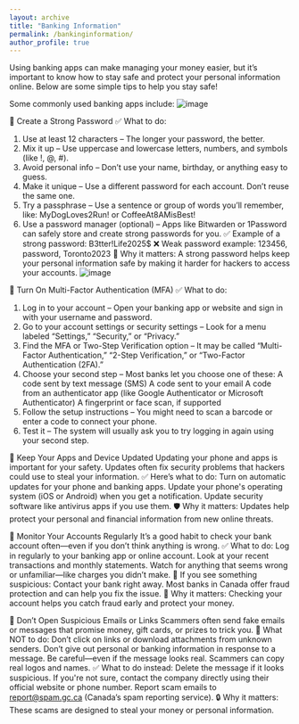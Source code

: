 ```yaml
---
layout: archive
title: "Banking Information"
permalink: /bankinginformation/
author_profile: true
---
```


Using banking apps can make managing your money easier, but it’s important to know how to stay safe and protect your personal information online. Below are some simple tips to help you stay safe!

Some commonly used banking apps include:
![image](https://github.com/user-attachments/assets/0bd7268b-302e-4a51-8bea-e66232e2180a)

🔐 Create a Strong Password
✅ What to do:
1. Use at least 12 characters
– The longer your password, the better.
2. Mix it up
– Use uppercase and lowercase letters, numbers, and symbols (like !, @, #).
3. Avoid personal info
– Don’t use your name, birthday, or anything easy to guess.
4. Make it unique
– Use a different password for each account. Don’t reuse the same one.
5. Try a passphrase
– Use a sentence or group of words you’ll remember, like:
MyDogLoves2Run! or CoffeeAt8AMisBest!
6. Use a password manager (optional)
– Apps like Bitwarden or 1Password can safely store and create strong passwords for you.
✅ Example of a strong password: B3tter!Life2025$
❌ Weak password example: 123456, password, Toronto2023
🔐 Why it matters: A strong password helps keep your personal information safe by making it harder for hackers to access your accounts.
![image](https://github.com/user-attachments/assets/302e4c5e-86f0-4a9c-b33f-b4a59516901f)

🔐 Turn On Multi-Factor Authentication (MFA)
✅ What to do:
1. Log in to your account
– Open your banking app or website and sign in with your username and password.
2. Go to your account settings or security settings
– Look for a menu labeled “Settings,” “Security,” or “Privacy.”
3. Find the MFA or Two-Step Verification option
– It may be called “Multi-Factor Authentication,” “2-Step Verification,” or “Two-Factor Authentication (2FA).”
4. Choose your second step
– Most banks let you choose one of these:
  A code sent by text message (SMS)
  A code sent to your email
  A code from an authenticator app (like Google Authenticator or Microsoft Authenticator)
  A fingerprint or face scan, if supported
5. Follow the setup instructions
– You might need to scan a barcode or enter a code to connect your phone.
6. Test it
– The system will usually ask you to try logging in again using your second step.

📲 Keep Your Apps and Device Updated
Updating your phone and apps is important for your safety. Updates often fix security problems that hackers could use to steal your information.
✅ Here’s what to do:
  Turn on automatic updates for your phone and banking apps.
  Update your phone's operating system (iOS or Android) when you get a notification.
  Update security software like antivirus apps if you use them.
🛡️ Why it matters:
  Updates help protect your personal and financial information from new online threats.

👀 Monitor Your Accounts Regularly
It’s a good habit to check your bank account often—even if you don’t think anything is wrong.
✅ What to do:
  Log in regularly to your banking app or online account.
  Look at your recent transactions and monthly statements.
  Watch for anything that seems wrong or unfamiliar—like charges you didn’t make.
🚨 If you see something suspicious:
  Contact your bank right away.
  Most banks in Canada offer fraud protection and can help you fix the issue.
🔐 Why it matters:
  Checking your account helps you catch fraud early and protect your money.

  📧 Don’t Open Suspicious Emails or Links
  Scammers often send fake emails or messages that promise money, gift cards, or prizes to trick you.
🚫 What NOT to do:
  Don’t click on links or download attachments from unknown senders.
  Don’t give out personal or banking information in response to a message.
  Be careful—even if the message looks real. Scammers can copy real logos and names.
✅ What to do instead:
  Delete the message if it looks suspicious.
  If you're not sure, contact the company directly using their official website or phone number.
  Report scam emails to report@spam.gc.ca (Canada’s spam reporting service).
🔒 Why it matters:
  These scams are designed to steal your money or personal information.

